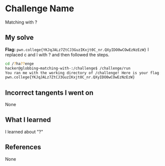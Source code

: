 # Challenge Name
Matching with ?

## My solve
**Flag:** `pwn.college{YKJqJALz7ZtCJ3GuzIKxjt0C_nr.QXyIDO0wCOwEzNzEzW}`
I replaced c and l with ? and then followed the steps.

```bash
cd /?ha??enge
hacker@globbing~matching-with-:/challenge$ /challenge/run
You ran me with the working directory of /challenge! Here is your flag:
pwn.college{YKJqJALz7ZtCJ3GuzIKxjt0C_nr.QXyIDO0wCOwEzNzEzW}
```
## Incorrect tangents I went on
None

## What I learned
I learned about "?"

## References 
None
